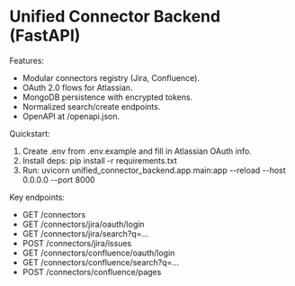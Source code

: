 # Unified Connector Backend (FastAPI)

Features:
- Modular connectors registry (Jira, Confluence).
- OAuth 2.0 flows for Atlassian.
- MongoDB persistence with encrypted tokens.
- Normalized search/create endpoints.
- OpenAPI at /openapi.json.

Quickstart:
1) Create .env from .env.example and fill in Atlassian OAuth info.
2) Install deps: pip install -r requirements.txt
3) Run: uvicorn unified_connector_backend.app.main:app --reload --host 0.0.0.0 --port 8000

Key endpoints:
- GET /connectors
- GET /connectors/jira/oauth/login
- GET /connectors/jira/search?q=...
- POST /connectors/jira/issues
- GET /connectors/confluence/oauth/login
- GET /connectors/confluence/search?q=...
- POST /connectors/confluence/pages
